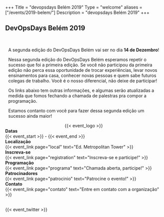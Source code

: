 +++
Title = "devopsdays Belém 2019"
Type = "welcome"
aliases = ["/events/2019-belem/"]
Description = "devopsdays Belém 2019"
+++

<div>
<h2>DevOpsDays Belém 2019</h2>
</div>
<br/>
<div>
    <div style="padding-left: 10px">
      <p>A segunda edição do DevOpsDays Belém vai ser no dia <b>14 de Dezembro</b>!</p>
      <p>Nessa segunda edição do DevOpsDays Belém esperamos repetir o sucesso que foi a primeira edição. Se você não participou da primeira edição não perca essa oportunidade de trocar experiências, levar novos ensinamentos para casa, conhecer novas pessoas e quem sabe futuros colegas de trabalho. Você é o nosso diferencial, não deixe de participar!</p>
      <p>Os links abaixo tem outras informações, e algumas serão atualizadas a medida que fomos fechando a chamada de palestras pra compor a programação.</p>
      <p>Estamos contanto com você para fazer dessa segunda edição um sucesso ainda maior!</p>
    </div>
</div>

<div style="text-align:center;">
  {{< event_logo >}}
</div>

<div class = "row">
  <div class = "col-md-2">
    <strong>Datas</strong>
  </div>
  <div class = "col-md-8">
    {{< event_start >}} - {{< event_end >}}
  </div>
</div>

<div class = "row">
  <div class = "col-md-2">
    <strong>Localização</strong>
  </div>
  <div class = "col-md-8">
    {{< event_link page="local" text="Ed. Metropolitan Tower" >}}
  </div>
</div>

<div class = "row">
  <div class = "col-md-2">
    <strong>Inscreva-se</strong>
  </div>
  <div class = "col-md-8">
    {{< event_link page="registration" text="Inscreva-se e participe!" >}}
  </div>
</div>

<div class = "row">
  <div class = "col-md-2">
    <strong>Programação</strong>
  </div>
  <div class = "col-md-8">
    {{< event_link page="programa" text="Chamada aberta, participe!" >}}
  </div>
</div>

<div class = "row">
  <div class = "col-md-2">
    <strong>Patrocinadores</strong>
  </div>
  <div class = "col-md-8">
    {{< event_link page="patrocinio" text="Patrocine o evento!" >}}
  </div>
</div>

<div class = "row">
  <div class = "col-md-2">
    <strong>Contato</strong>
  </div>
  <div class = "col-md-8">
    {{< event_link page="contato" text="Entre em contato com a organização" >}}
  </div>
</div>

<br/>

{{< event_twitter >}}
